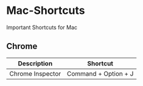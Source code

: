 # Mac-Shortcuts
Important Shortcuts for Mac
## Chrome
| Description      | Shortcut             |
| ---------------- | -------------------- |
| Chrome Inspector | Command + Option + J |
